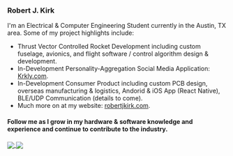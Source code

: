 ### Robert J. Kirk

I'm an Electrical & Computer Engineering Student currently in the Austin, TX area.
Some of my project highlights include:

- Thrust Vector Controlled Rocket Development including custom fuselage, avionics, and flight software / control algorithm design & development.
- In-Development Personality-Aggregation Social Media Application: [Krkly.com](https://www.krkly.com/).
- In-Development Consumer Product including custom PCB design, overseas manufacturing & logistics, Andorid & iOS App (React Native), BLE/UDP Communication (details to come).
- Much more on at my website: [robertjkirk.com](https://www.robertjkirk.com/projects-1).

#### Follow me as I grow in my hardware & software knowledge and experience and continue to contribute to the industry.

<a href="https://www.robertjkirk.com/" target="_blank">
  <img align="center" src="https://github-readme-stats.vercel.app/api?username=11CaptainKirk&card_width=100&count_private=true&hide=stars&theme=github_dark&show_icons=true&hide_border=true&include_all_commits=false" />
</a>
<a href="https://www.robertjkirk.com/" target="_blank">
  <img align="center" src="https://github-readme-stats.vercel.app/api/top-langs/?username=11CaptainKirk&theme=github_dark&hide_border=true&layout=compact&langs_count=4&card_width=230" />
</a>
